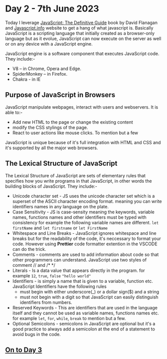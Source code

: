 # Day 2 - 7th June 2023
Today I leverage [JavaScript: The Definitive Guide](https://www.amazon.com/JavaScript-Definitive-Guide-Activate-Guides/dp/0596805527) book by David Flanagan and [Javascript.info](https://javascript.info/) website to get a hang of what javascript is. Basically JavaScript is a scripting language that initially created as a browser-only language but as it evolue, JavaScript can now execute on the server as well or on any device with a JavaScript engine.

JavaScript engine is a software component that executes JavaScript code. They include:-
- V8 – in Chrome, Opera and Edge.
- SpiderMonkey – in Firefox.
- Chakra - in IE

## Purpose of JavaScript in Browsers

JavaScript manipulate webpages, interact with users and webservers. It is able to:-
- Add new HTML to the page or change the existing content
- modify the CSS stylings of the page.
- React to user actions like mouse clicks. To mention but a few

JavaScript is unique because of it's full integration with HTML and CSS and it's supported by all the major web browsers.

## The Lexical Structure of JavaScript

The Lexical Structure of JavaScript are sets of elementary rules that specifies how you write programs in that JavaScript, in other words the building blocks of JavaScript. They include:-
- Unicode character set  - JS uses the unicode character set which is a superset of the ASCII character encoding format. meaning you can write identifiers names in any language on the plate.
- Case Sensitivity - JS is case-sensity meaning the keywords, variable names, functions names and other identifiers must be typed with consistency for example the following variable names are different.
`let firstName` and `let firstname` or `let FirstName`
- Whitespace and Line Breaks - JavaScript ignores whitespace and line breaks but for the readability of the code, it's neccessary to format your code. However using **Prettier** code formatter extention in the VSCODE can do the trick.
- Comments - comments are used to add information about code so that other programmers can understand. JavaScript use two styles of comment // and /* */
- Literals - Is a data value that appears directly in the program. for example
`12`, `true`, `false` `"hello world"`
- Identifiers - is simply a name that is given to a variable, function etc. JavaScript Identifiers have the following rules
    - must begin with either underscore(_) or a dollar sign($) and a string
    - must not begin with a digit so that JavaScript can easily distinguish identifiers from numbers.
- Reserved Keywords - This are identifiers that are used in the language itself and they cannot be used as variable names, functions names etc. for example
`let`, `for`, `while`, `break` to mention but a few.
- Optional Semicolons - semicolons in JavaScript are optional but it's a good practice to always add a semicolon at the end of a statement to avoid bugs in the code.

## [On to Day 3](/day3/day3.md)
